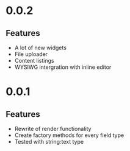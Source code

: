 # 0.0.2

## Features

* A lot of new widgets
* File uploader
* Content listings
* WYSIWG intergration with inline editor

# 0.0.1

## Features

* Rewrite of render functionality
* Create factory methods for every field type
* Tested with string:text type
